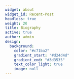 ```yaml
---
widget: about
widget_id: Recent-Post
headless: true
weight: 20
title: Biography
active: true
author: admin
design:
  background:
    color: "#c71ba2"
    gradient_start: "#d24d4d"
    gradient_end: "#3d3535"
    text_color_light: true
    image: null
---
```

